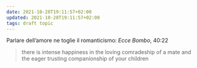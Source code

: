 ```yaml
---
date: 2021-10-28T19:11:57+02:00
updated: 2021-10-28T19:11:57+02:00
tags: draft topic
---
```

Parlare dell’amore ne toglie il romanticismo: <cite>Ecce Bombo</cite>, 40:22

> there is intense happiness in the loving comradeship of a mate and the eager trusting companionship of your children